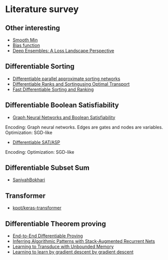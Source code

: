 # Literature survey

## Other interesting

* [Smooth Min](https://www.iquilezles.org/www/articles/smin/smin.htm)
* [Bias function](https://youtu.be/lctXaT9pxA0?t=454)
* [Deep Ensembles: A Loss Landscape Perspective](https://arxiv.org/abs/1912.02757)

## Differentiable Sorting

* [Differentiable parallel approximate sorting networks](https://github.com/johnhw/differentiable_sorting)
* [Differentiable Ranks and Sortingusing Optimal Transport](https://arxiv.org/pdf/1905.11885.pdf)
* [Fast Differentiable Sorting and Ranking](https://arxiv.org/pdf/2002.08871.pdf)

## Differentiable Boolean Satisfiability

* [Graph Neural Networks and Boolean Satisfiability](https://arxiv.org/pdf/1702.03592v1.pdf)

Encoding: Graph neural networks. Edges are gates and nodes are variables.
Optimization: SGD-like

* [Differentiable SAT/ASP](http://ceur-ws.org/Vol-2219/paper7.pdf)

Encoding:
Optimization: SGD-like

## Differentiable Subset Sum

* [SaniyahBokhari](https://github.com/SaniyahBokhari/SubsetSumProblem)

## Transformer

* [kpot/keras-transformer](https://github.com/kpot/keras-transformer)

## Differentiable Theorem proving

* [End-to-End Differentiable Proving](https://papers.nips.cc/paper/6969-end-to-end-differentiable-proving.pdf)
* [Inferring Algorithmic Patterns with Stack-Augmented Recurrent Nets](https://papers.nips.cc/paper/5857-inferring-algorithmic-patterns-with-stack-augmented-recurrent-nets.pdf)
* [Learning to Transduce with Unbounded Memory](http://papers.nips.cc/paper/5648-learning-to-transduce-with-unbounded-memory.pdf)
* [Learning to learn by gradient descent by gradient descent](http://papers.nips.cc/paper/6461-learning-to-learn-by-gradient-descent-by-gradient-descent.pdf)
